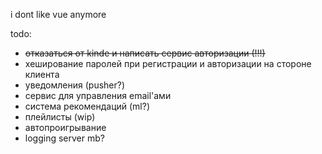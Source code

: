 i dont like vue anymore

todo:

- ~~отказаться от kinde и написать сервис авторизации (!!!)~~
- хеширование паролей при регистрации и авторизации на стороне клиента
- уведомления (pusher?)
- сервис для управления email'ами
- система рекомендаций (ml?)
- плейлисты (wip)
- автопроигрывание
- logging server mb?
